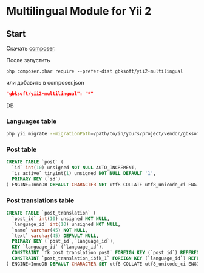 Multilingual Module for Yii 2
========================

Start
------------

Скачать [composer](http://getcomposer.org/download/).

После запустить

```
php composer.phar require --prefer-dist gbksoft/yii2-multilingual
```

или добавить в composer.json

```json
"gbksoft/yii2-multilingual": "*"
```

DB

### Languages table

```bash
php yii migrate --migrationPath=/path/to/in/yours/project/vendor/gbksoft/yii2-multilingual/src/migrations
```

### Post table
```sql
CREATE TABLE `post` (
  `id` int(10) unsigned NOT NULL AUTO_INCREMENT,
  `is_active` tinyint(1) unsigned NOT NULL DEFAULT '1',
  PRIMARY KEY (`id`)
) ENGINE=InnoDB DEFAULT CHARACTER SET utf8 COLLATE utf8_unicode_ci ENGINE=InnoDB

```

### Post translations table
```sql
CREATE TABLE `post_translation` (
  `post_id` int(10) unsigned NOT NULL,
  `language_id` int(10) unsigned NOT NULL,
  `name` varchar(45) NOT NULL,
  `text` varchar(45) DEFAULT NULL,
  PRIMARY KEY (`post_id`,`language_id`),
  KEY `language_id` (`language_id`),
  CONSTRAINT `fk_post_translation_post` FOREIGN KEY (`post_id`) REFERENCES `post` (`id`) ON DELETE CASCADE ON UPDATE CASCADE,
  CONSTRAINT `post_translation_ibfk_1` FOREIGN KEY (`language_id`) REFERENCES `language` (`id`) ON DELETE CASCADE ON UPDATE CASCADE
) ENGINE=InnoDB DEFAULT CHARACTER SET utf8 COLLATE utf8_unicode_ci ENGINE=InnoDB

```
